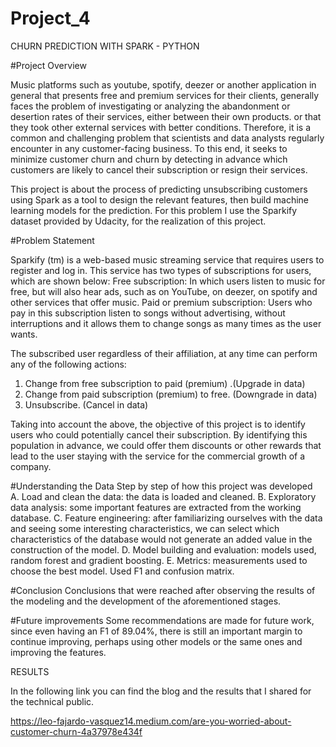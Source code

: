 # Project_4


CHURN PREDICTION WITH SPARK - PYTHON

#Project Overview

Music platforms such as youtube, spotify, deezer or another application in general that presents free and premium services for their clients, generally faces the problem of investigating or analyzing the abandonment or desertion rates of their services, either between their own products. or that they took other external services with better conditions. Therefore, it is a common and challenging problem that scientists and data analysts regularly encounter in any customer-facing business. To this end, it seeks to minimize customer churn and churn by detecting in advance which customers are likely to cancel their subscription or resign their services.

This project is about the process of predicting unsubscribing customers using Spark as a tool to design the relevant features, then build machine learning models for the prediction. For this problem I use the Sparkify dataset provided by Udacity, for the realization of this project.

#Problem Statement

Sparkify (tm) is a web-based music streaming service that requires users to register and log in. This service has two types of subscriptions for users, which are shown below:
Free subscription: In which users listen to music for free, but will also hear ads, such as on YouTube, on deezer, on spotify and other services that offer music.
Paid or premium subscription: Users who pay in this subscription listen to songs without advertising, without interruptions and it allows them to change songs as many times as the user wants.

The subscribed user regardless of their affiliation, at any time can perform any of the following actions:
1. Change from free subscription to paid (premium) .(Upgrade in data)
2. Change from paid subscription (premium) to free. (Downgrade in data)
3. Unsubscribe. (Cancel in data)

Taking into account the above, the objective of this project is to identify users who could potentially cancel their subscription. By identifying this population in advance, we could offer them discounts or other rewards that lead to the user staying with the service for the commercial growth of a company.

#Understanding the Data
Step by step of how this project was developed 
A. Load and clean the data: the data is loaded and cleaned.
B. Exploratory data analysis: some important features are extracted from the working database.
C. Feature engineering: after familiarizing ourselves with the data and seeing some interesting characteristics, we can select which characteristics of the database would not generate an added value in the construction of the model.
D. Model building and evaluation: models used, random forest and gradient boosting.
E. Metrics: measurements used to choose the best model. Used F1 and confusion matrix.

#Conclusion
Conclusions that were reached after observing the results of the modeling and the development of the aforementioned stages.

#Future improvements
Some recommendations are made for future work, since even having an F1 of 89.04%, there is still an important margin to continue improving, perhaps using other models or the same ones and improving the features.


RESULTS

In the following link you can find the blog and the results that I shared for the technical public.

https://leo-fajardo-vasquez14.medium.com/are-you-worried-about-customer-churn-4a37978e434f

